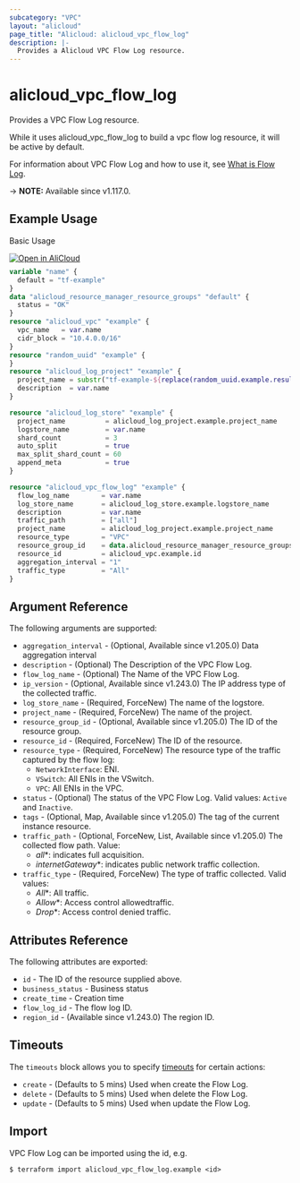```yaml
---
subcategory: "VPC"
layout: "alicloud"
page_title: "Alicloud: alicloud_vpc_flow_log"
description: |-
  Provides a Alicloud VPC Flow Log resource.
---
```


# alicloud_vpc_flow_log

Provides a VPC Flow Log resource.

While it uses alicloud_vpc_flow_log to build a vpc flow log resource, it will be active by default.

For information about VPC Flow Log and how to use it, see [What is Flow Log](https://www.alibabacloud.com/help/en/virtual-private-cloud/latest/flow-logs-overview).

-> **NOTE:** Available since v1.117.0.

## Example Usage

Basic Usage

<div style="display: block;margin-bottom: 40px;"><div class="oics-button" style="float: right;position: absolute;margin-bottom: 10px;">
  <a href="https://api.aliyun.com/terraform?resource=alicloud_vpc_flow_log&exampleId=736bfeac-3fca-11b4-b45a-d933bca5c287ac089a4f&activeTab=example&spm=docs.r.vpc_flow_log.0.736bfeac3f&intl_lang=EN_US" target="_blank">
    <img alt="Open in AliCloud" src="https://img.alicdn.com/imgextra/i1/O1CN01hjjqXv1uYUlY56FyX_!!6000000006049-55-tps-254-36.svg" style="max-height: 44px; max-width: 100%;">
  </a>
</div></div>

```terraform
variable "name" {
  default = "tf-example"
}
data "alicloud_resource_manager_resource_groups" "default" {
  status = "OK"
}
resource "alicloud_vpc" "example" {
  vpc_name   = var.name
  cidr_block = "10.4.0.0/16"
}
resource "random_uuid" "example" {
}
resource "alicloud_log_project" "example" {
  project_name = substr("tf-example-${replace(random_uuid.example.result, "-", "")}", 0, 16)
  description  = var.name
}

resource "alicloud_log_store" "example" {
  project_name          = alicloud_log_project.example.project_name
  logstore_name         = var.name
  shard_count           = 3
  auto_split            = true
  max_split_shard_count = 60
  append_meta           = true
}

resource "alicloud_vpc_flow_log" "example" {
  flow_log_name        = var.name
  log_store_name       = alicloud_log_store.example.logstore_name
  description          = var.name
  traffic_path         = ["all"]
  project_name         = alicloud_log_project.example.project_name
  resource_type        = "VPC"
  resource_group_id    = data.alicloud_resource_manager_resource_groups.default.ids.0
  resource_id          = alicloud_vpc.example.id
  aggregation_interval = "1"
  traffic_type         = "All"
}
```

## Argument Reference

The following arguments are supported:
* `aggregation_interval` - (Optional, Available since v1.205.0) Data aggregation interval
* `description` - (Optional) The Description of the VPC Flow Log.
* `flow_log_name` - (Optional) The Name of the VPC Flow Log.
* `ip_version` - (Optional, Available since v1.243.0) The IP address type of the collected traffic.
* `log_store_name` - (Required, ForceNew) The name of the logstore.
* `project_name` - (Required, ForceNew) The name of the project.
* `resource_group_id` - (Optional, Available since v1.205.0) The ID of the resource group.
* `resource_id` - (Required, ForceNew) The ID of the resource.
* `resource_type` - (Required, ForceNew) The resource type of the traffic captured by the flow log:
  - `NetworkInterface`: ENI.
  - `VSwitch`: All ENIs in the VSwitch.
  - `VPC`: All ENIs in the VPC.
* `status` - (Optional) The status of the VPC Flow Log. Valid values: `Active` and `Inactive`.
* `tags` - (Optional, Map, Available since v1.205.0) The tag of the current instance resource.
* `traffic_path` - (Optional, ForceNew, List, Available since v1.205.0) The collected flow path. Value:
  - *all**: indicates full acquisition.
  - *internetGateway**: indicates public network traffic collection.
* `traffic_type` - (Required, ForceNew) The type of traffic collected. Valid values:
  - *All**: All traffic.
  - *Allow**: Access control allowedtraffic.
  - *Drop**: Access control denied traffic.

## Attributes Reference

The following attributes are exported:
* `id` - The ID of the resource supplied above.
* `business_status` - Business status
* `create_time` - Creation time
* `flow_log_id` - The flow log ID.
* `region_id` - (Available since v1.243.0) The region ID.

## Timeouts

The `timeouts` block allows you to specify [timeouts](https://www.terraform.io/docs/configuration-0-11/resources.html#timeouts) for certain actions:
* `create` - (Defaults to 5 mins) Used when create the Flow Log.
* `delete` - (Defaults to 5 mins) Used when delete the Flow Log.
* `update` - (Defaults to 5 mins) Used when update the Flow Log.

## Import

VPC Flow Log can be imported using the id, e.g.

```shell
$ terraform import alicloud_vpc_flow_log.example <id>
```
